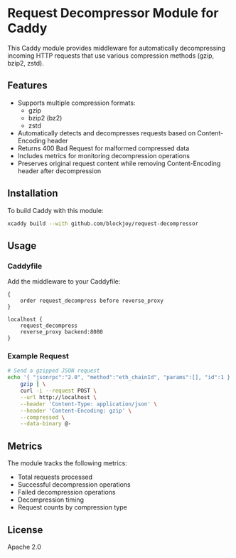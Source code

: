 # Request Decompressor Module for Caddy

This Caddy module provides middleware for automatically decompressing incoming HTTP requests that use various compression methods (gzip, bzip2, zstd).

## Features

- Supports multiple compression formats:
  - gzip
  - bzip2 (bz2)
  - zstd
- Automatically detects and decompresses requests based on Content-Encoding header
- Returns 400 Bad Request for malformed compressed data
- Includes metrics for monitoring decompression operations
- Preserves original request content while removing Content-Encoding header after decompression

## Installation

To build Caddy with this module:

```bash
xcaddy build --with github.com/blockjoy/request-decompressor
```

## Usage

### Caddyfile

Add the middleware to your Caddyfile:

```caddyfile
{
    order request_decompress before reverse_proxy
}

localhost {
    request_decompress
    reverse_proxy backend:8080
}
```

### Example Request

```bash
# Send a gzipped JSON request
echo '{ "jsonrpc":"2.0", "method":"eth_chainId", "params":[], "id":1 }' | \
    gzip | \
    curl -i --request POST \
    --url http://localhost \
    --header 'Content-Type: application/json' \
    --header 'Content-Encoding: gzip' \
    --compressed \
    --data-binary @-
```

## Metrics

The module tracks the following metrics:

- Total requests processed
- Successful decompression operations
- Failed decompression operations
- Decompression timing
- Request counts by compression type

## License

Apache 2.0

